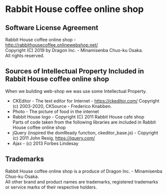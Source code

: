 # Rabbit House coffee online shop

## Software License Agreement

Rabbit House coffee online shop - http://rabbithousecoffee.onlinewebshop.net/<br/>
Copyright (C) 2019 by Dragon Inc. - Minamisenba Chuo-ku Osaka.<br/>
All rights reserved.<br/>

## Sources of Intellectual Property Included in Rabbit House coffee online shop
When we building web-shop we was use some Intellectual Property.<br/>
* CKEditor - The text editor for Internet - https://ckeditor.com/ Copyright (c) 2003-2020, CKSource - Frederico Knabben.
* Photo - The picture of food in the internet
* Rabbit House logo - Copyright (C) 2011 Rabbit House cafe shop<br/>
Parts of code taken from the following libraries are included in Rabbit House coffee online shop<br/>
* jQuery (inspired the domReady function, ckeditor_base.js) - Copyright (c) 2011 John Resig, https://jquery.com/
* Ajax - (c) 2013 Forbes Lindesay

## Trademarks
Rabbit House coffee online shop is a produce of Dragon Inc. - Minamisenba Chuo-ku Osaka. <br/>
All other brand and product names are trademarks, registered trademarks or service marks of their respective holders.
